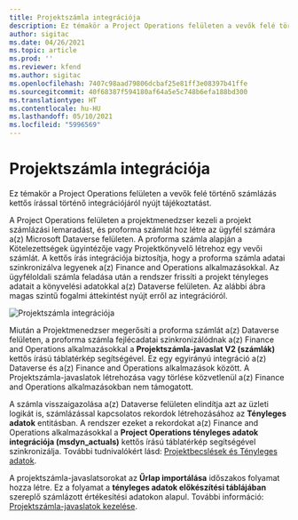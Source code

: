 ```yaml
---
title: Projektszámla integrációja
description: Ez témakör a Project Operations felületen a vevők felé történő számlázás kettős írással történő integrációjáról nyújt tájékoztatást.
author: sigitac
ms.date: 04/26/2021
ms.topic: article
ms.prod: ''
ms.reviewer: kfend
ms.author: sigitac
ms.openlocfilehash: 7407c98aad79806dcbaf25e81ff3e08397b41ffe
ms.sourcegitcommit: 40f68387f594180af64a5e5c748b6efa188bd300
ms.translationtype: HT
ms.contentlocale: hu-HU
ms.lasthandoff: 05/10/2021
ms.locfileid: "5996569"
---
```

# <a name="project-invoice-integration"></a>Projektszámla integrációja

Ez témakör a Project Operations felületen a vevők felé történő számlázás kettős írással történő integrációjáról nyújt tájékoztatást.

A Project Operations felületen a projektmenedzser kezeli a projekt számlázási lemaradást, és proforma számlát hoz létre az ügyfél számára a(z) Microsoft Dataverse felületen. A proforma számla alapján a Kötelezettségek ügyintézője vagy Projektkönyvelő létrehoz egy vevői számlát. A kettős írás integrációja biztosítja, hogy a proforma számla adatai szinkronizálva legyenek a(z) Finance and Operations alkalmazásokkal. Az ügyféloldali számla feladása után a rendszer frissíti a projekt tényleges adatait a könyvelési adatokkal a(z) Dataverse felületen. Az alábbi ábra magas szintű fogalmi áttekintést nyújt erről az integrációról.

   ![Projektszámla integrációja](./media/DW5Invoicing.png)

Miután a Projektmenedzser megerősíti a proforma számlát a(z) Dataverse felületen, a proforma számla fejlécadatai szinkronizálódnak a(z) Finance and Operations alkalmazásokkal a **Projektszámla-javaslat V2 (számlák)** kettős írású táblatérkép segítségével. Ez egy egyirányú integráció a(z) Dataverse és a(z) Finance and Operations alkalmazások között. A Projektszámla-javaslatok létrehozása vagy törlése közvetlenül a(z) Finance and Operations alkalmazásokban nem támogatott.

A számla visszaigazolása a(z) Dataverse felületen elindítja azt az üzleti logikát is, számlázással kapcsolatos rekordok létrehozásához az **Tényleges adatok** entitásban. A rendszer ezeket a rekordokat a(z) Finance and Operations alkalmazásokkal a **Project Operations tényleges adatok integrációja (msdyn\_actuals)** kettős írású táblatérkép segítségével szinkronizálja. További tudnivalókért lásd: [Projektbecslések és Tényleges adatok](resource-dual-write-estimates-actuals.md). 

A projektszámla-javaslatsorokat az **Űrlap importálása** időszakos folyamat hozza létre. Ez a folyamat a **tényleges adatok előkészítési táblájában** szereplő számlázott értékesítési adatokon alapul. További információ: [Projektszámla-javaslatok kezelése](../invoicing/format-update-project-invoice-proposals.md#create-project-invoice-proposals). 
